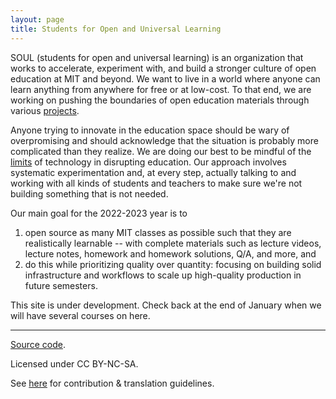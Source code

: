 ```yaml
---
layout: page
title: Students for Open and Universal Learning
---
```


SOUL (students for open and universal learning) is an organization that works to accelerate, experiment with, and build a stronger culture of open education at MIT and beyond. We want to live in a world where anyone can learn anything from anywhere for free or at low-cost. To that end, we are working on pushing the boundaries of open education materials through various [projects](/projects/).

Anyone trying to innovate in the education space should be wary of overpromising and should acknowledge that the situation is probably more complicated than they realize. We are doing our best to be mindful of the [limits](https://failuretodisrupt.com/) of technology in disrupting education. Our approach involves systematic experimentation and, at every step, actually talking to and working with all kinds of students and teachers to make sure we're not building something that is not needed.

Our main goal for the 2022-2023 year is to
1. open source as many MIT classes as possible such that they are realistically learnable -- with complete materials such as lecture videos, lecture notes, homework and homework solutions, Q/A, and more, and
2. do this while prioritizing quality over quantity: focusing on building solid infrastructure and workflows to scale up high-quality production in future semesters.

This site is under development. Check back at the end of January when we will have several courses on here.

---

<div class="small center">
<p><a href="https://github.com/mitsoul/mitsoul.github.io">Source code</a>.</p>
<p>Licensed under CC BY-NC-SA.</p>
<p>See <a href="/license/">here</a> for contribution &amp; translation guidelines.</p>
</div>
